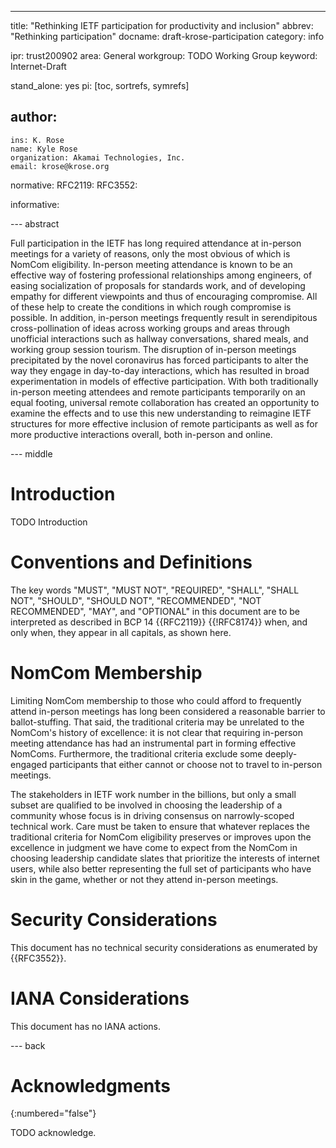 ---
title: "Rethinking IETF participation for productivity and inclusion"
abbrev: "Rethinking participation"
docname: draft-krose-participation
category: info

ipr: trust200902
area: General
workgroup: TODO Working Group
keyword: Internet-Draft

stand_alone: yes
pi: [toc, sortrefs, symrefs]

author:
 -
    ins: K. Rose
    name: Kyle Rose
    organization: Akamai Technologies, Inc.
    email: krose@krose.org

normative:
  RFC2119:
  RFC3552:

informative:



--- abstract

Full participation in the IETF has long required attendance at in-person meetings for a variety of reasons, only the most obvious of which is NomCom eligibility.
In-person meeting attendance is known to be an effective way of fostering professional relationships among engineers, of easing socialization of proposals for standards work, and of developing empathy for different viewpoints and thus of encouraging compromise.
All of these help to create the conditions in which rough compromise is possible.
In addition, in-person meetings frequently result in serendipitous cross-pollination of ideas across working groups and areas through unofficial interactions such as hallway conversations, shared meals, and working group session tourism.
The disruption of in-person meetings precipitated by the novel coronavirus has forced participants to alter the way they engage in day-to-day interactions, which has resulted in broad experimentation in models of effective participation.
With both traditionally in-person meeting attendees and remote participants temporarily on an equal footing, universal remote collaboration has created an opportunity to examine the effects and to use this new understanding to reimagine IETF structures for more effective inclusion of remote participants as well as for more productive interactions overall, both in-person and online.

--- middle

# Introduction

TODO Introduction


# Conventions and Definitions

The key words "MUST", "MUST NOT", "REQUIRED", "SHALL", "SHALL NOT", "SHOULD",
"SHOULD NOT", "RECOMMENDED", "NOT RECOMMENDED", "MAY", and "OPTIONAL" in this
document are to be interpreted as described in BCP 14 {{RFC2119}} {{!RFC8174}}
when, and only when, they appear in all capitals, as shown here.


# NomCom Membership

Limiting NomCom membership to those who could afford to frequently attend in-person meetings has long been considered a reasonable barrier to ballot-stuffing. That said, the traditional criteria may be unrelated to the NomCom's history of excellence: it is not clear that requiring in-person meeting attendance has had an instrumental part in forming effective NomComs. Furthermore, the traditional criteria exclude some deeply-engaged participants that either cannot or choose not to travel to in-person meetings.

The stakeholders in IETF work number in the billions, but only a small subset are qualified to be involved in choosing the leadership of a community whose focus is in driving consensus on narrowly-scoped technical work. Care must be taken to ensure that whatever replaces the traditional criteria for NomCom eligibility preserves or improves upon the excellence in judgment we have come to expect from the NomCom in choosing leadership candidate slates that prioritize the interests of internet users, while also better representing the full set of participants who have skin in the game, whether or not they attend in-person meetings.


# Security Considerations

This document has no technical security considerations as enumerated by {{RFC3552}}.


# IANA Considerations

This document has no IANA actions.



--- back

# Acknowledgments
{:numbered="false"}

TODO acknowledge.
